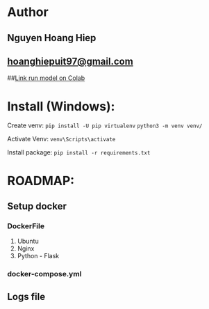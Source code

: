 # Author
## Nguyen Hoang Hiep
## hoanghiepuit97@gmail.com

##[Link run model on Colab](https://colab.research.google.com/drive/1yTdq806a5CIeIRdTour0ZakOWFs9H9Qs?usp=sharing)

# Install (Windows):

Create venv:
`pip install -U pip virtualenv`
`python3 -m venv venv/`

Activate Venv:
`venv\Scripts\activate`

Install package:
`
pip install -r requirements.txt
`



# ROADMAP:
## Setup docker
### DockerFile
1. Ubuntu
2. Nginx
3. Python - Flask

### docker-compose.yml

## Logs file